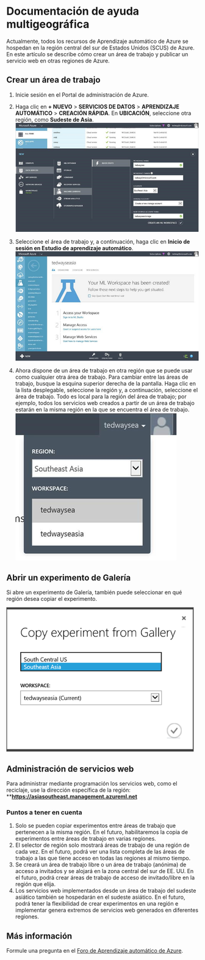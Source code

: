 <properties
   pageTitle="Documentación de ayuda multigeográfica | Microsoft Azure"
   description="Aprenda a crear un área de trabajo y a publicar un servicio web en una región de Azure diferente de la región central del sur de Estados Unidos (SCUS) de Azure."
   services="machine-learning"
   documentationCenter=""
   authors="tedway"
   manager="paulettm"
   editor="rmca14"
   tags=""/>

<tags
   ms.service="machine-learning"
   ms.devlang="na"
   ms.topic="article"
   ms.tgt_pltfrm="na"
   ms.workload="na"
   ms.date="08/17/2015"
   ms.author="tedway; neerajkh"/>

# Documentación de ayuda multigeográfica

Actualmente, todos los recursos de Aprendizaje automático de Azure se hospedan en la región central del sur de Estados Unidos (SCUS) de Azure. En este artículo se describe cómo crear un área de trabajo y publicar un servicio web en otras regiones de Azure.

## Crear un área de trabajo

1. Inicie sesión en el Portal de administración de Azure.

2.  Haga clic en **+ NUEVO** > **SERVICIOS DE DATOS** > **APRENDIZAJE AUTOMÁTICO** > **CREACIÓN RÁPIDA**. En **UBICACIÓN**, seleccione otra región, como **Sudeste de Asia**. ![Imagen de ayuda multigeográfica 1][1]
3. Seleccione el área de trabajo y, a continuación, haga clic en **Inicio de sesión en Estudio de aprendizaje automático**. ![Imagen de ayuda multigeográfica 2][2]

4. Ahora dispone de un área de trabajo en otra región que se puede usar como cualquier otra área de trabajo. Para cambiar entre las áreas de trabajo, busque la esquina superior derecha de la pantalla. Haga clic en la lista desplegable, seleccione la región y, a continuación, seleccione el área de trabajo. Todo es local para la región del área de trabajo; por ejemplo, todos los servicios web creados a partir de un área de trabajo estarán en la misma región en la que se encuentra el área de trabajo. ![Imagen de ayuda multigeográfica 3][3]

## Abrir un experimento de Galería

Si abre un experimento de Galería, también puede seleccionar en qué región desea copiar el experimento.

![Imagen de ayuda multigeográfica 4][4a]

## Administración de servicios web

Para administrar mediante programación los servicios web, como el reciclaje, use la dirección específica de la región: ****https://asiasoutheast.management.azureml.net**

### Puntos a tener en cuenta

1.	Solo se pueden copiar experimentos entre áreas de trabajo que pertenecen a la misma región. En el futuro, habilitaremos la copia de experimentos entre áreas de trabajo en varias regiones.
2.	El selector de región solo mostrará áreas de trabajo de una región de cada vez. En el futuro, podrá ver una lista completa de las áreas de trabajo a las que tiene acceso en todas las regiones al mismo tiempo.  
3.	Se creará un área de trabajo libre o un área de trabajo (anónima) de acceso a invitados y se alojará en la zona central del sur de EE. UU. En el futuro, podrá crear áreas de trabajo de acceso de invitado/libre en la región que elija.  
4.	Los servicios web implementados desde un área de trabajo del sudeste asiático también se hospedarán en el sudeste asiático. En el futuro, podrá tener la flexibilidad de crear experimentos en una región e implementar genera extremos de servicios web generados en diferentes regiones.  

## Más información

Formule una pregunta en el [Foro de Aprendizaje automático de Azure](https://social.msdn.microsoft.com/Forums/azure/home?forum=MachineLearning).

<!--Image references-->
[1]: ./media/machine-learning-multi-geo/multi-geo_1.png
[2]: ./media/machine-learning-multi-geo/multi-geo_2.png
[3]: ./media/machine-learning-multi-geo/multi-geo_3.png
[4a]: ./media/machine-learning-multi-geo/multi-geo_4a.png

<!---HONumber=August15_HO8-->